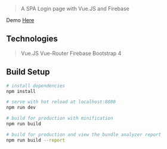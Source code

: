 > A SPA Login page with Vue.JS and Firebase

Demo [Here](https://videoinstructor.netlify.com/)

## Technologies

> Vue.JS
> Vue-Router
> Firebase
> Bootstrap 4

## Build Setup

```bash
# install dependencies
npm install

# serve with hot reload at localhost:8080
npm run dev

# build for production with minification
npm run build

# build for production and view the bundle analyzer report
npm run build --report
```
